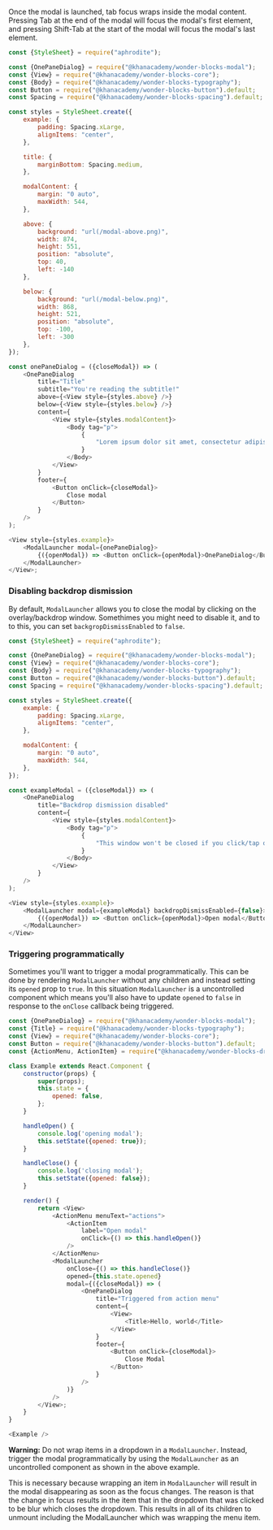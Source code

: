 Once the modal is launched, tab focus wraps inside the modal content. Pressing Tab at the end of the modal will focus the modal's first element, and pressing Shift-Tab at the start of the modal will focus the modal's last element.

```js
const {StyleSheet} = require("aphrodite");

const {OnePaneDialog} = require("@khanacademy/wonder-blocks-modal");
const {View} = require("@khanacademy/wonder-blocks-core");
const {Body} = require("@khanacademy/wonder-blocks-typography");
const Button = require("@khanacademy/wonder-blocks-button").default;
const Spacing = require("@khanacademy/wonder-blocks-spacing").default;

const styles = StyleSheet.create({
    example: {
        padding: Spacing.xLarge,
        alignItems: "center",
    },

    title: {
        marginBottom: Spacing.medium,
    },

    modalContent: {
        margin: "0 auto",
        maxWidth: 544,
    },

    above: {
        background: "url(/modal-above.png)",
        width: 874,
        height: 551,
        position: "absolute",
        top: 40,
        left: -140
    },

    below: {
        background: "url(/modal-below.png)",
        width: 868,
        height: 521,
        position: "absolute",
        top: -100,
        left: -300
    },
});

const onePaneDialog = ({closeModal}) => (
    <OnePaneDialog
        title="Title"
        subtitle="You're reading the subtitle!"
        above={<View style={styles.above} />}
        below={<View style={styles.below} />}
        content={
            <View style={styles.modalContent}>
                <Body tag="p">
                    {
                        "Lorem ipsum dolor sit amet, consectetur adipiscing elit, sed do eiusmod tempor incididunt ut labore et dolore magna aliqua. Ut enim ad minim veniam, quis nostrud exercitation ullamco laboris nisi ut aliquip ex ea commodo consequat. Duis aute irure dolor in reprehenderit in voluptate velit esse cillum dolore eu fugiat nulla pariatur. Excepteur sint occaecat cupidatat non proident, sunt in culpa qui officia deserunt mollit anim id est."
                    }
                </Body>
            </View>
        }
        footer={
            <Button onClick={closeModal}>
                Close modal
            </Button>
        }
    />
);

<View style={styles.example}>
    <ModalLauncher modal={onePaneDialog}>
        {({openModal}) => <Button onClick={openModal}>OnePaneDialog</Button>}
    </ModalLauncher>
</View>;
```

### Disabling backdrop dismission

By default, `ModalLauncher` allows you to close the modal by clicking on the overlay/backdrop window. Somethimes you might need to disable it, and to to this, you can set `backgropDismissEnabled` to `false`.

```js
const {StyleSheet} = require("aphrodite");

const {OnePaneDialog} = require("@khanacademy/wonder-blocks-modal");
const {View} = require("@khanacademy/wonder-blocks-core");
const {Body} = require("@khanacademy/wonder-blocks-typography");
const Button = require("@khanacademy/wonder-blocks-button").default;
const Spacing = require("@khanacademy/wonder-blocks-spacing").default;

const styles = StyleSheet.create({
    example: {
        padding: Spacing.xLarge,
        alignItems: "center",
    },

    modalContent: {
        margin: "0 auto",
        maxWidth: 544,
    },
});

const exampleModal = ({closeModal}) => (
    <OnePaneDialog
        title="Backdrop dismission disabled"
        content={
            <View style={styles.modalContent}>
                <Body tag="p">
                    {
                        "This window won't be closed if you click/tap outside of the ModalPanel. To do that, you can still press `esc` or use the close button located on the top right."
                    }
                </Body>
            </View>
        }
    />
);

<View style={styles.example}>
    <ModalLauncher modal={exampleModal} backdropDismissEnabled={false}>
        {({openModal}) => <Button onClick={openModal}>Open modal</Button>}
    </ModalLauncher>
</View>
```

### Triggering programmatically

Sometimes you'll want to trigger a modal programmatically. This can be done
by rendering `ModalLauncher` without any children and instead setting its
`opened` prop to `true`.  In this situation `ModalLauncher` is a uncontrolled
component which means you'll also have to update `opened` to `false` in
response to the `onClose` callback being triggered.

```js
const {OnePaneDialog} = require("@khanacademy/wonder-blocks-modal");
const {Title} = require("@khanacademy/wonder-blocks-typography");
const {View} = require("@khanacademy/wonder-blocks-core");
const Button = require("@khanacademy/wonder-blocks-button").default;
const {ActionMenu, ActionItem} = require("@khanacademy/wonder-blocks-dropdown");

class Example extends React.Component {
    constructor(props) {
        super(props);
        this.state = {
            opened: false,
        };
    }

    handleOpen() {
        console.log('opening modal');
        this.setState({opened: true});
    }

    handleClose() {
        console.log('closing modal');
        this.setState({opened: false});
    }

    render() {
        return <View>
            <ActionMenu menuText="actions">
                <ActionItem
                    label="Open modal"
                    onClick={() => this.handleOpen()}
                />
            </ActionMenu>
            <ModalLauncher
                onClose={() => this.handleClose()}
                opened={this.state.opened}
                modal={({closeModal}) => (
                    <OnePaneDialog
                        title="Triggered from action menu"
                        content={
                            <View>
                                <Title>Hello, world</Title>
                            </View>
                        }
                        footer={
                            <Button onClick={closeModal}>
                                Close Modal
                            </Button>
                        }
                    />
                )}
            />
        </View>;
    }
}

<Example />
```

**Warning:** Do not wrap items in a dropdown in a `ModalLauncher`.  Instead, trigger
the modal programmatically by using the `ModalLauncher` as an uncontrolled component
as shown in the above example.

This is necessary because wrapping an item in `ModalLauncher` will result in the
modal disappearing as soon as the focus changes.  The reason is that the change in
focus results in the item that in the dropdown that was clicked to be blur which
closes the dropdown.  This results in all of its children to unmount including the
ModalLauncher which was wrapping the menu item.
